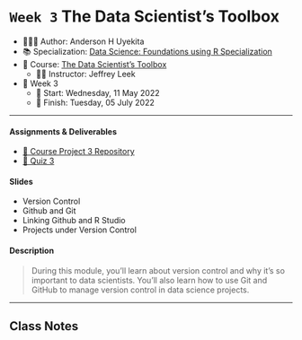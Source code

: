 `Week 3` The Data Scientist’s Toolbox
================

-   👨🏻‍💻 Author: Anderson H Uyekita
-   📚 Specialization: <a
    href="https://www.coursera.org/specializations/data-science-foundations-r"
    target="_blank" rel="noopener">Data Science: Foundations using R
    Specialization</a>
-   📖 Course:
    <a href="https://www.coursera.org/learn/data-scientists-tools"
    target="_blank" rel="noopener">The Data Scientist’s Toolbox</a>
    -   🧑‍🏫 Instructor: Jeffrey Leek
-   📆 Week 3
    -   🚦 Start: Wednesday, 11 May 2022
    -   🏁 Finish: Tuesday, 05 July 2022

------------------------------------------------------------------------

#### Assignments & Deliverables

-   [🚀 Course Project 3
    Repository](https://github.com/AndersonUyekita/the-data-scientist’s-toolbox_course-project-3)
-   [📝 Quiz 3](./quiz-3_the-data-scientist’s-toolbox.md)

#### Slides

-   Version Control
-   Github and Git
-   Linking Github and R Studio
-   Projects under Version Control

#### Description

> During this module, you’ll learn about version control and why it’s so
> important to data scientists. You’ll also learn how to use Git and
> GitHub to manage version control in data science projects.

------------------------------------------------------------------------

## Class Notes
